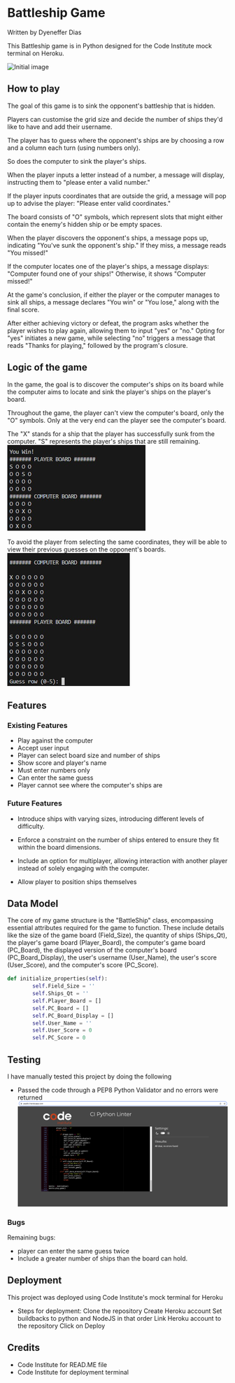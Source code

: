# Battleship Game

Written by Dyeneffer Dias 

This Battleship game is in Python designed for the Code Institute mock terminal on Heroku.

![Initial image]()
## How to play

The goal of this game is to sink the opponent's battleship that is hidden. 

Players can customise the grid size and decide the number of ships they'd like to have and add their username. 

The player has to guess where the opponent's ships are by choosing a row and a column each turn (using numbers only). 

So does the computer to sink the player's ships. 

When the player inputs a letter instead of a number, a message will display, instructing them to "please enter a valid number."

If the player inputs coordinates that are outside the grid, a message will pop up to advise the player: "Please enter valid coordinates."

The board consists of "O" symbols, which represent slots that might either contain the enemy's hidden ship or be empty spaces. 

When the player discovers the opponent's ships, a message pops up, indicating "You've sunk the opponent's ship." If they miss, a message reads "You missed!"

If the computer locates one of the player's ships, a message displays: "Computer found one of your ships!" Otherwise, it shows "Computer missed!"

At the game's conclusion, if either the player or the computer manages to sink all ships, a message declares "You win" or "You lose," along with the final score.

After either achieving victory or defeat, the program asks whether the player wishes to play again, allowing them to input "yes" or "no." Opting for "yes" initiates a new game, while selecting "no" triggers a message that reads "Thanks for playing," followed by the program's closure.

## Logic of the game

In the game, the goal is to discover the computer's ships on its board while the computer aims to locate and sink the player's ships on the player's board.

Throughout the game, the player can't view the computer's board, only the "O" symbols. Only at the very end can the player see the computer's board.

The "X" stands for a ship that the player has successfully sunk from the computer. "S" represents the player's ships that are still remaining. 
![GameLogic1](img/GameLogic1.jpeg)

To avoid the player from selecting the same coordinates, they will be able to view their previous guesses on the opponent's boards. 
![GameLogic2](img/GameLogic2.jpeg)

## Features
### Existing Features
- Play against the computer 
- Accept user input
- Player can select board size and number of ships
- Show score and player's name
- Must enter numbers only 
- Can enter the same guess 
- Player cannot see where the computer's ships are


### Future Features
- Introduce ships with varying sizes, introducing different levels of difficulty.

- Enforce a constraint on the number of ships entered to ensure they fit within the board dimensions.

- Include an option for multiplayer, allowing interaction with another player instead of solely engaging with the computer.

- Allow player to position ships themselves

## Data Model 
The core of my game structure is the "BattleShip" class, encompassing essential attributes required for the game to function. These include details like the size of the game board (Field_Size), the quantity of ships (Ships_Qt), the player's game board (Player_Board), the computer's game board (PC_Board), the displayed version of the computer's board (PC_Board_Display), the user's username (User_Name), the user's score (User_Score), and the computer's score (PC_Score).

```python
def initialize_properties(self):
        self.Field_Size = ''
        self.Ships_Qt = ''
        self.Player_Board = []
        self.PC_Board = []
        self.PC_Board_Display = []
        self.User_Name = ''
        self.User_Score = 0
        self.PC_Score = 0
```
## Testing 
I have manually tested this project by doing the following
- Passed the code through a PEP8 Python Validator and no errors were returned
![Validator](img/Validator.png)

### Bugs

Remaining bugs:
- player can enter the same guess twice
- Include a greater number of ships than the board can hold.


## Deployment
This project was deployed using Code Institute's mock terminal for Heroku
- Steps for deployment:
Clone the repository 
Create Heroku account 
Set buildbacks to python and NodeJS in that order
Link Heroku account to the repository
Click on Deploy



## Credits 
- Code Institute for READ.ME file 
- Code Institute for deployment terminal 
